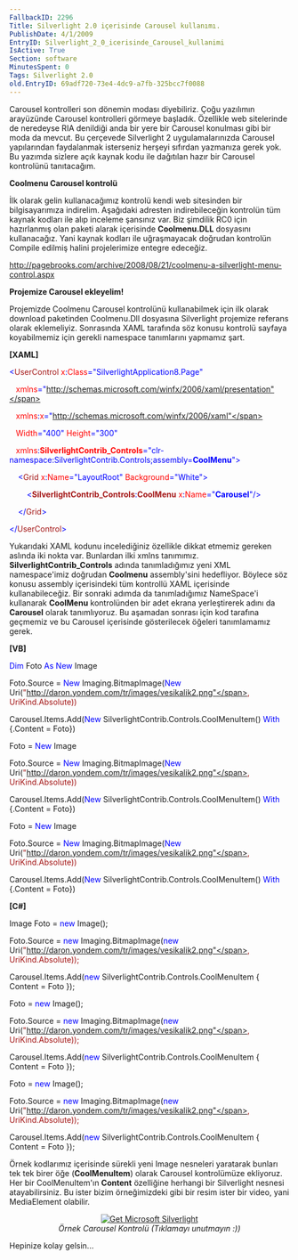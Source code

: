 ```yaml
---
FallbackID: 2296
Title: Silverlight 2.0 içerisinde Carousel kullanımı.
PublishDate: 4/1/2009
EntryID: Silverlight_2_0_icerisinde_Carousel_kullanimi
IsActive: True
Section: software
MinutesSpent: 0
Tags: Silverlight 2.0
old.EntryID: 69adf720-73e4-4dc9-a7fb-325bcc7f0088
---
```

Carousel kontrolleri son dönemin modası diyebiliriz. Çoğu yazılımın
arayüzünde Carousel kontrolleri görmeye başladık. Özellikle web
sitelerinde de neredeyse RIA denildiği anda bir yere bir Carousel
konulması gibi bir moda da mevcut. Bu çerçevede Silverlight 2
uygulamalarınızda Carousel yapılarından faydalanmak isterseniz herşeyi
sıfırdan yazmanıza gerek yok. Bu yazımda sizlere açık kaynak kodu ile
dağıtılan hazır bir Carousel kontrolünü tanıtacağım.

**Coolmenu Carousel kontrolü**

İlk olarak gelin kullanacağımız kontrolü kendi web sitesinden bir
bilgisayarımıza indirelim. Aşağıdaki adresten indirebileceğin kontrolün
tüm kaynak kodları ile alıp inceleme şansınız var. Biz şimdilik RC0 için
hazırlanmış olan paketi alarak içerisinde **Coolmenu.DLL** dosyasını
kullanacağız. Yani kaynak kodları ile uğraşmayacak doğrudan kontrolün
Compile edilmiş halini projelerimize entegre edeceğiz.

<http://pagebrooks.com/archive/2008/08/21/coolmenu-a-silverlight-menu-control.aspx>

**Projemize Carousel ekleyelim!**

Projemizde Coolmenu Carousel kontrolünü kullanabilmek için ilk olarak
download paketinden Coolmenu.Dll dosyasına Silverlight projemize
referans olarak eklemeliyiz. Sonrasında XAML tarafında söz konusu
kontrolü sayfaya koyabilmemiz için gerekli namespace tanımlarını
yapmamız şart.

**[XAML]**

<span style="color: blue;">\<</span><span
style="color: #a31515;">UserControl</span><span style="color: red;">
x</span><span style="color: blue;">:</span><span
style="color: red;">Class</span><span
style="color: blue;">="SilverlightApplication8.Page"</span>

   <span style="color: red;"> xmlns</span><span
style="color: blue;">="http://schemas.microsoft.com/winfx/2006/xaml/presentation"</span>

   <span style="color: red;"> xmlns</span><span
style="color: blue;">:</span><span style="color: red;">x</span><span
style="color: blue;">="http://schemas.microsoft.com/winfx/2006/xaml"</span>

   <span style="color: red;"> Width</span><span
style="color: blue;">="400"</span><span style="color: red;">
Height</span><span style="color: blue;">="300"</span>

   <span style="color: red;"> xmlns</span><span
style="color: blue;">:</span><span
style="color: red;">**SilverlightContrib\_Controls**</span><span
style="color: blue;">="clr-namespace:SilverlightContrib.Controls;assembly=**CoolMenu**"\></span>

<span style="color: #a31515;">    </span><span
style="color: blue;">\<</span><span
style="color: #a31515;">Grid</span><span style="color: red;">
x</span><span style="color: blue;">:</span><span
style="color: red;">Name</span><span
style="color: blue;">="LayoutRoot"</span><span style="color: red;">
Background</span><span style="color: blue;">="White"\></span>

<span style="color: #a31515;">        </span><span
style="color: blue;">\<</span><span
style="color: #a31515;">**SilverlightContrib\_Controls**</span><span
style="color: blue;">:</span><span
style="color: #a31515;">**CoolMenu**</span><span style="color: red;">
x</span><span style="color: blue;">:</span><span
style="color: red;">Name</span><span
style="color: blue;">="**Carousel**"/\></span>

<span style="color: #a31515;">    </span><span
style="color: blue;">\</</span><span
style="color: #a31515;">Grid</span><span style="color: blue;">\></span>

<span style="color: blue;">\</</span><span
style="color: #a31515;">UserControl</span><span
style="color: blue;">\></span>

Yukarıdaki XAML kodunu incelediğiniz özellikle dikkat etmemiz gereken
aslında iki nokta var. Bunlardan ilki xmlns tanımımız.
**SilverlightContrib\_Controls** adında tanımladığımız yeni XML
namespace'imiz doğrudan **Coolmenu** assembly'sini hedefliyor. Böylece
söz konusu assembly içerisindeki tüm kontrollü XAML içerisinde
kullanabileceğiz. Bir sonraki adımda da tanımladığımız NameSpace'i
kullanarak **CoolMenu** kontrolünden bir adet ekrana yerleştirerek adını
da **Carousel** olarak tanımlıyoruz. Bu aşamadan sonrası için kod
tarafına geçmemiz ve bu Carousel içerisinde gösterilecek öğeleri
tanımlamamız gerek.

**[VB]**

<span style="color: blue;">Dim</span> Foto <span
style="color: blue;">As</span> <span style="color: blue;">New</span>
Image

Foto.Source = <span style="color: blue;">New</span>
Imaging.BitmapImage(<span style="color: blue;">New</span> Uri(<span
style="color: #a31515;">"http://daron.yondem.com/tr/images/vesikalik2.png"</span>,
UriKind.Absolute))

Carousel.Items.Add(<span style="color: blue;">New</span>
SilverlightContrib.Controls.CoolMenuItem() <span
style="color: blue;">With</span> {.Content = Foto})

Foto = <span style="color: blue;">New</span> Image

Foto.Source = <span style="color: blue;">New</span>
Imaging.BitmapImage(<span style="color: blue;">New</span> Uri(<span
style="color: #a31515;">"http://daron.yondem.com/tr/images/vesikalik2.png"</span>,
UriKind.Absolute))

Carousel.Items.Add(<span style="color: blue;">New</span>
SilverlightContrib.Controls.CoolMenuItem() <span
style="color: blue;">With</span> {.Content = Foto})

Foto = <span style="color: blue;">New</span> Image

Foto.Source = <span style="color: blue;">New</span>
Imaging.BitmapImage(<span style="color: blue;">New</span> Uri(<span
style="color: #a31515;">"http://daron.yondem.com/tr/images/vesikalik2.png"</span>,
UriKind.Absolute))

Carousel.Items.Add(<span style="color: blue;">New</span>
SilverlightContrib.Controls.CoolMenuItem() <span
style="color: blue;">With</span> {.Content = Foto})

**[C\#]**

Image Foto = <span style="color: blue;">new</span> Image();

Foto.Source = <span style="color: blue;">new</span>
Imaging.BitmapImage(<span style="color: blue;">new</span> Uri(<span
style="color: #a31515;">"http://daron.yondem.com/tr/images/vesikalik2.png"</span>,
UriKind.Absolute));

Carousel.Items.Add(<span style="color: blue;">new</span>
SilverlightContrib.Controls.CoolMenuItem { Content = Foto });

Foto = <span style="color: blue;">new</span> Image();

Foto.Source = <span style="color: blue;">new</span>
Imaging.BitmapImage(<span style="color: blue;">new</span> Uri(<span
style="color: #a31515;">"http://daron.yondem.com/tr/images/vesikalik2.png"</span>,
UriKind.Absolute));

Carousel.Items.Add(<span style="color: blue;">new</span>
SilverlightContrib.Controls.CoolMenuItem { Content = Foto });

Foto = <span style="color: blue;">new</span> Image();

Foto.Source = <span style="color: blue;">new</span>
Imaging.BitmapImage(<span style="color: blue;">new</span> Uri(<span
style="color: #a31515;">"http://daron.yondem.com/tr/images/vesikalik2.png"</span>,
UriKind.Absolute));

Carousel.Items.Add(<span style="color: blue;">new</span>
SilverlightContrib.Controls.CoolMenuItem { Content = Foto });

Örnek kodlarımız içerisinde sürekli yeni Image nesneleri yaratarak
bunları tek tek birer öğe (**CoolMenuItem**) olarak Carousel
kontrolümüze ekliyoruz. Her bir CoolMenuItem'ın **Content** özelliğine
herhangi bir Silverlight nesnesi atayabilirsiniz. Bu ister bizim
örneğimizdeki gibi bir resim ister bir video, yani MediaElement
olabilir.

<div align="center">

[![Get Microsoft
Silverlight](http://go.microsoft.com/fwlink/?LinkId=108181)](http://go.microsoft.com/fwlink/?LinkID=124807)
\
*Örnek Carousel Kontrolü (Tıklamayı unutmayın :))*

</div>

Hepinize kolay gelsin...


